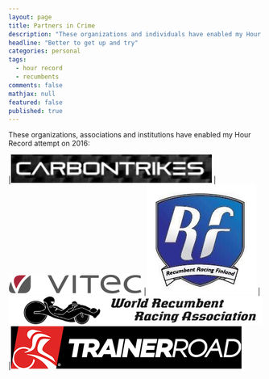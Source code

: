 ```yaml
---
layout: page
title: Partners in Crime
description: "These organizations and individuals have enabled my Hour Record attempt on 2016"
headline: "Better to get up and try"
categories: personal
tags: 
  - hour record
  - recumbents
comments: false
mathjax: null
featured: false
published: true
---
```


These organizations, associations and institutions have enabled my Hour Record attempt on 2016:

|[![CARBONTRIKES](/images/carbontrikes.png)](http://carbontrikes.com)
|[![Vitec](/images/vitec.png)](http://vitec.se)
|[![RRF](/images/rrf.png)](https://www.facebook.com/Recumbent-Racing-Finland-ry-415378888637978)
|[![WRRA](/images/wrra2.gif)](http://www.recumbents.com/wrra)
|[![TrainerRoad](/images/trainerroad.png)](http://trainerroad.com)




 
